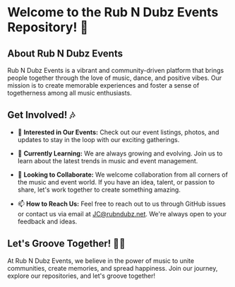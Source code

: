 # Welcome to the Rub N Dubz Events Repository! 👋

## About Rub N Dubz Events

Rub N Dubz Events is a vibrant and community-driven platform that brings people together through the love of music, dance, and positive vibes. Our mission is to create memorable experiences and foster a sense of togetherness among all music enthusiasts.

## Get Involved! 🎶

- 👀 **Interested in Our Events:** Check out our event listings, photos, and updates to stay in the loop with our exciting gatherings.

- 🌱 **Currently Learning:** We are always growing and evolving. Join us to learn about the latest trends in music and event management.

- 💞️ **Looking to Collaborate:** We welcome collaboration from all corners of the music and event world. If you have an idea, talent, or passion to share, let's work together to create something amazing.

- 📫 **How to Reach Us:** Feel free to reach out to us through GitHub issues or contact us via email at [JC@rubndubz.net](mailto:JC@rubndubz.net). We're always open to your feedback and ideas.

## Let's Groove Together! 🕺💃

At Rub N Dubz Events, we believe in the power of music to unite communities, create memories, and spread happiness. Join our journey, explore our repositories, and let's groove together!

<!---
JaySee23/RubNDubzEvents is a ✨ special ✨ repository because its `README.md` (this file) appears on your GitHub profile.
You can click the Preview link to take a look at your changes.
--->
